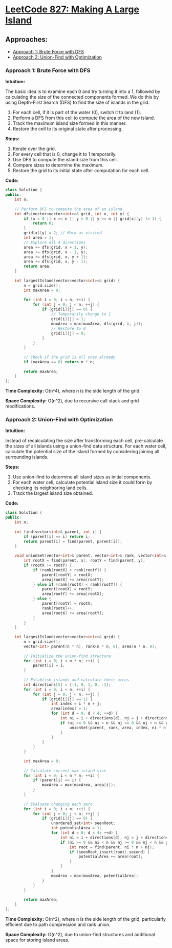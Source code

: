 # [LeetCode 827: Making A Large Island](https://leetcode.com/problems/making-a-large-island/)

## Approaches:

- [Approach 1: Brute Force with DFS](#approach-1-brute-force-with-dfs)
- [Approach 2: Union-Find with Optimization](#approach-2-union-find-with-optimization)

### Approach 1: Brute Force with DFS

**Intuition:**

The basic idea is to examine each 0 and try turning it into a 1, followed by calculating the size of the connected components formed. We do this by using Depth-First Search (DFS) to find the size of islands in the grid.

1. For each cell, if it is part of the water (0), switch it to land (1).
2. Perform a DFS from this cell to compute the area of the new island.
3. Track the maximum island size formed in this manner.
4. Restore the cell to its original state after processing.

**Steps:**

1. Iterate over the grid.
2. For every cell that is 0, change it to 1 temporarily.
3. Use DFS to compute the island size from this cell.
4. Compare sizes to determine the maximum.
5. Restore the grid to its initial state after computation for each cell.

**Code:**

```cpp
class Solution {
public:
    int n;
    
    // Perform DFS to compute the area of an island
    int dfs(vector<vector<int>>& grid, int x, int y) {
        if (x < 0 || x >= n || y < 0 || y >= n || grid[x][y] != 1) {
            return 0;
        }
        grid[x][y] = 2; // Mark as visited
        int area = 1;
        // Explore all 4 directions
        area += dfs(grid, x + 1, y);
        area += dfs(grid, x - 1, y);
        area += dfs(grid, x, y + 1);
        area += dfs(grid, x, y - 1);
        return area;
    }
    
    int largestIsland(vector<vector<int>>& grid) {
        n = grid.size();
        int maxArea = 0;
        
        for (int i = 0; i < n; ++i) {
            for (int j = 0; j < n; ++j) {
                if (grid[i][j] == 0) {
                    // Temporarily change to 1
                    grid[i][j] = 1;
                    maxArea = max(maxArea, dfs(grid, i, j));
                    // Restore to 0
                    grid[i][j] = 0;
                }
            }
        }
        
        // Check if the grid is all ones already
        if (maxArea == 0) return n * n;
        
        return maxArea;
    }
};
```

**Time Complexity:** O(n^4), where n is the side length of the grid.

**Space Complexity:** O(n^2), due to recursive call stack and grid modifications.

### Approach 2: Union-Find with Optimization

**Intuition:**

Instead of recalculating the size after transforming each cell, pre-calculate the sizes of all islands using a union-find data structure. For each water cell, calculate the potential size of the island formed by considering joining all surrounding islands.

**Steps:**

1. Use union-find to determine all island sizes as initial components.
2. For each water cell, calculate potential island size it could form by checking its neighboring land cells.
3. Track the largest island size obtained.

**Code:**

```cpp
class Solution {
public:
    int n;
    
    int find(vector<int>& parent, int i) {
        if (parent[i] == i) return i;
        return parent[i] = find(parent, parent[i]);
    }
    
    void unionSet(vector<int>& parent, vector<int>& rank, vector<int>& area, int x, int y) {
        int rootX = find(parent, x), rootY = find(parent, y);
        if (rootX != rootY) {
            if (rank[rootX] > rank[rootY]) {
                parent[rootY] = rootX;
                area[rootX] += area[rootY];
            } else if (rank[rootX] < rank[rootY]) {
                parent[rootX] = rootY;
                area[rootY] += area[rootX];
            } else {
                parent[rootY] = rootX;
                rank[rootX]++;
                area[rootX] += area[rootY];
            }
        }
    }
    
    int largestIsland(vector<vector<int>>& grid) {
        n = grid.size();
        vector<int> parent(n * n), rank(n * n, 0), area(n * n, 0);
        
        // Initialize the union-find structure
        for (int i = 0; i < n * n; ++i) {
            parent[i] = i;
        }
        
        // Establish islands and calculate their areas
        int directions[5] = {-1, 0, 1, 0, -1};
        for (int i = 0; i < n; ++i) {
            for (int j = 0; j < n; ++j) {
                if (grid[i][j] == 1) {
                    int index = i * n + j;
                    area[index] = 1;
                    for (int d = 0; d < 4; ++d) {
                        int ni = i + directions[d], nj = j + directions[d + 1];
                        if (ni >= 0 && ni < n && nj >= 0 && nj < n && grid[ni][nj] == 1) {
                            unionSet(parent, rank, area, index, ni * n + nj);
                        }
                    }
                }
            }
        }
        
        int maxArea = 0;
        
        // Calculate current max island size
        for (int i = 0; i < n * n; ++i) {
            if (parent[i] == i) {
                maxArea = max(maxArea, area[i]);
            }
        }
        
        // Evaluate changing each zero
        for (int i = 0; i < n; ++i) {
            for (int j = 0; j < n; ++j) {
                if (grid[i][j] == 0) {
                    unordered_set<int> seenRoot;
                    int potentialArea = 1;
                    for (int d = 0; d < 4; ++d) {
                        int ni = i + directions[d], nj = j + directions[d + 1];
                        if (ni >= 0 && ni < n && nj >= 0 && nj < n && grid[ni][nj] == 1) {
                            int root = find(parent, ni * n + nj);
                            if (seenRoot.insert(root).second) {
                                potentialArea += area[root];
                            }
                        }
                    }
                    maxArea = max(maxArea, potentialArea);
                }
            }
        }
        
        return maxArea;
    }
};
```

**Time Complexity:** O(n^2), where n is the side length of the grid, particularly efficient due to path compression and rank union.

**Space Complexity:** O(n^2), due to union-find structures and additional space for storing island areas.

